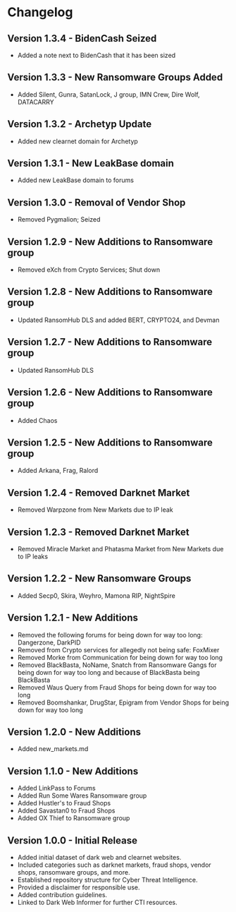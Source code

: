 # Changelog

## Version 1.3.4 - BidenCash Seized
- Added a note next to BidenCash that it has been sized

## Version 1.3.3 - New Ransomware Groups Added
- Added Silent, Gunra, SatanLock, J group, IMN Crew, Dire Wolf, DATACARRY

## Version 1.3.2 - Archetyp Update
- Added new clearnet domain for Archetyp

## Version 1.3.1 - New LeakBase domain
- Added new LeakBase domain to forums

## Version 1.3.0 - Removal of Vendor Shop
- Removed Pygmalion; Seized

## Version 1.2.9 - New Additions to Ransomware group
- Removed eXch from Crypto Services; Shut down

## Version 1.2.8 - New Additions to Ransomware group
- Updated RansomHub DLS and added BERT, CRYPTO24, and Devman

## Version 1.2.7 - New Additions to Ransomware group
- Updated RansomHub DLS

## Version 1.2.6 - New Additions to Ransomware group
- Added Chaos

## Version 1.2.5 - New Additions to Ransomware group
- Added Arkana, Frag, Ralord

## Version 1.2.4 - Removed Darknet Market
- Removed Warpzone from New Markets due to IP leak

## Version 1.2.3 - Removed Darknet Market
- Removed Miracle Market and Phatasma Market from New Markets due to IP leaks

## Version 1.2.2 - New Ransomware Groups
- Added Secp0, Skira, Weyhro, Mamona RIP, NightSpire

## Version 1.2.1 - New Additions
- Removed the following forums for being down for way too long: Dangerzone, DarkPID
- Removed from Crypto services for allegedly not being safe: FoxMixer
- Removed Morke from Communication for being down for way too long
- Removed BlackBasta, NoName, Snatch from Ransomware Gangs for being down for way too long and because of BlackBasta being BlackBasta
- Removed Waus Query from Fraud Shops for being down for way too long
- Removed Boomshankar, DrugStar, Epigram from Vendor Shops for being down for way too long

## Version 1.2.0 - New Additions
- Added new_markets.md

## Version 1.1.0 - New Additions
- Added LinkPass to Forums
- Added Run Some Wares Ransomware group
- Added Hustler's to Fraud Shops
- Added Savastan0 to Fraud Shops
- Added OX Thief to Ransomware group

## Version 1.0.0 - Initial Release
- Added initial dataset of dark web and clearnet websites.
- Included categories such as darknet markets, fraud shops, vendor shops, ransomware groups, and more.
- Established repository structure for Cyber Threat Intelligence.
- Provided a disclaimer for responsible use.
- Added contribution guidelines.
- Linked to Dark Web Informer for further CTI resources.
